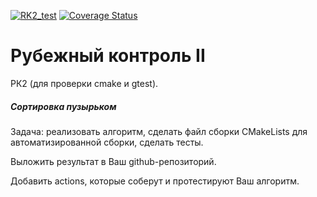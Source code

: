 [![RK2_test](https://github.com/User-XXI/RK_2/actions/workflows/actions.yml/badge.svg)](https://github.com/User-XXI/RK_2/actions/workflows/actions.yml)
[![Coverage Status](https://coveralls.io/repos/github/User-XXI/RK_2/badge.svg?branch=main)](https://coveralls.io/github/User-XXI/RK_2?branch=main)

# Рубежный контроль II

РК2 (для проверки cmake и gtest). 

##### *Сортировка пузырьком*

Задача: реализовать алгоритм, сделать файл сборки CMakeLists для автоматизированной сборки, сделать тесты. 

Выложить результат в Ваш github-репозиторий. 

Добавить actions, которые соберут и протестируют Ваш алгоритм.

